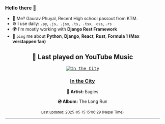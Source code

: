### Hello there 👋
- 💨 Me? Gaurav Phuyal, Recent High school passout from KTM.
- ⚙️ I use daily: `.py`, `.js, .jsx`, `.ts, .tsx`, `.css`, `.rs`
- 🌍 I'm mostly working with **Django Rest Framework**
- 💬 `ping` me about **Python**, **Django**, **React**, **Rust**, **Formula 1 (Max verstappen fan)**
<!-- YOUTUBE-MUSIC-START -->
<div align='center'>

## 🎵 Last played on YouTube Music

<kbd>

[![In the City](https://lastfm.freetls.fastly.net/i/u/174s/7c083e0b346b429ab22145780eca2fb8.jpg)](https://lastfm.freetls.fastly.net/i/u/174s/7c083e0b346b429ab22145780eca2fb8.jpg)

</kbd>

### [In the City](https://www.youtube.com/results?search_query=Eagles%20In%20the%20City)

**🎤 Artist:** Eagles

**💿 Album:** The Long Run

<sub>Last updated: 2025-05-15 15:06:29 (Nepal Time)</sub>

</div>

<!-- YOUTUBE-MUSIC-END -->
<hr>


